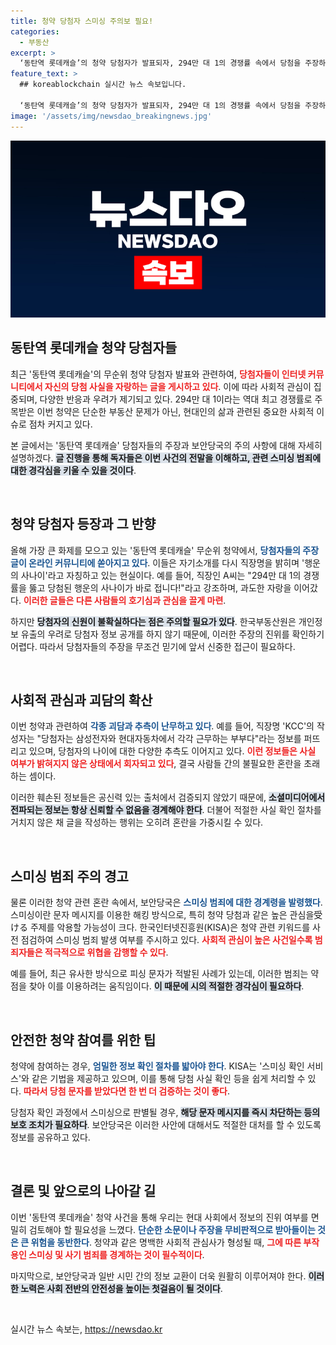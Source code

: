 ```yaml
---
title: 청약 당첨자 스미싱 주의보 필요!
categories:
  - 부동산
excerpt: >
  ‘동탄역 롯데캐슬’의 청약 당첨자가 발표되자, 294만 대 1의 경쟁률 속에서 당첨을 주장하는 글들이 쏟아졌다. 그러나 일부 조작 가능성이 제기돼 스미싱 경계령이 내려졌다. 여러분의 소중한 정보, 지켜보세요!
feature_text: >
  ## koreablockchain 실시간 뉴스 속보입니다.

  ‘동탄역 롯데캐슬’의 청약 당첨자가 발표되자, 294만 대 1의 경쟁률 속에서 당첨을 주장하는 글들이 쏟아졌다. 그러나 일부 조작 가능성이 제기돼 스미싱 경계령이 내려졌다. 여러분의 소중한 정보, 지켜보세요!
image: '/assets/img/newsdao_breakingnews.jpg'
---
```


<p><img src="/assets/img/newsdao_breakingnews.jpg" alt="koreablockchain 속보" /></p>

<h2 data-ke-size="size26">동탄역 롯데캐슬 청약 당첨자들</h2>

<p data-ke-size="size16">최근 '동탄역 롯데캐슬'의 무순위 청약 당첨자 발표와 관련하여, <b><span style="color: #ee2323;">당첨자들이 인터넷 커뮤니티에서 자신의 당첨 사실을 자랑하는 글을 게시하고 있다</span></b>. 이에 따라 사회적 관심이 집중되며, 다양한 반응과 우려가 제기되고 있다. 294만 대 1이라는 역대 최고 경쟁률로 주목받은 이번 청약은 단순한 부동산 문제가 아닌, 현대인의 삶과 관련된 중요한 사회적 이슈로 점차 커지고 있다.</p>

<p data-ke-size="size16">본 글에서는 '동탄역 롯데캐슬' 당첨자들의 주장과 보안당국의 주의 사항에 대해 자세히 설명하겠다. <b><span style="background-color: #21538527;">글 진행을 통해 독자들은 이번 사건의 전말을 이해하고, 관련 스미싱 범죄에 대한 경각심을 키울 수 있을 것이다</span></b>.</p>

<p data-ke-size="size16">&nbsp;</p>

<h2 data-ke-size="size26">청약 당첨자 등장과 그 반향</h2>

<p data-ke-size="size16">올해 가장 큰 화제를 모으고 있는 '동탄역 롯데캐슬' 무순위 청약에서, <b><span style="color: #1a5490;">당첨자들의 주장 글이 온라인 커뮤니티에 쏟아지고 있다</span></b>. 이들은 자기소개를 다시 직장명을 밝히며 '행운의 사나이'라고 자칭하고 있는 현실이다. 예를 들어, 직장인 A씨는 "294만 대 1의 경쟁률을 뚫고 당첨된 행운의 사나이가 바로 접니다!"라고 강조하며, 과도한 자랑을 이어갔다. <b><span style="color: #ee2323;">이러한 글들은 다른 사람들의 호기심과 관심을 끌게 마련</span></b>.</p>

<p data-ke-size="size16">하지만 <b><span style="background-color: #21538527;">당첨자의 신원이 불확실하다는 점은 주의할 필요가 있다</span></b>. 한국부동산원은 개인정보 유출의 우려로 당첨자 정보 공개를 하지 않기 때문에, 이러한 주장의 진위를 확인하기 어렵다. 따라서 당첨자들의 주장을 무조건 믿기에 앞서 신중한 접근이 필요하다.</p>

<p data-ke-size="size16">&nbsp;</p>

<h2 data-ke-size="size26">사회적 관심과 괴담의 확산</h2>

<p data-ke-size="size16">이번 청약과 관련하여 <b><span style="color: #1a5490;">각종 괴담과 추측이 난무하고 있다</span></b>. 예를 들어, 직장명 'KCC'의 작성자는 "당첨자는 삼성전자와 현대자동차에서 각각 근무하는 부부다"라는 정보를 퍼뜨리고 있으며, 당첨자의 나이에 대한 다양한 추측도 이어지고 있다. <b><span style="color: #ee2323;">이런 정보들은 사실 여부가 밝혀지지 않은 상태에서 회자되고 있다</span></b>, 결국 사람들 간의 불필요한 혼란을 초래하는 셈이다.</p>

<p data-ke-size="size16">이러한 훼손된 정보들은 공신력 있는 출처에서 검증되지 않았기 때문에, <b><span style="background-color: #21538527;">소셜미디어에서 전파되는 정보는 항상 신뢰할 수 없음을 경계해야 한다</span></b>. 더불어 적절한 사실 확인 절차를 거치지 않은 채 글을 작성하는 행위는 오히려 혼란을 가중시킬 수 있다.</p>

<p data-ke-size="size16">&nbsp;</p>

<h2 data-ke-size="size26">스미싱 범죄 주의 경고</h2>

<p data-ke-size="size16">물론 이러한 청약 관련 혼란 속에서, 보안당국은 <b><span style="color: #1a5490;">스미싱 범죄에 대한 경계령을 발령했다</span></b>. 스미싱이란 문자 메시지를 이용한 해킹 방식으로, 특히 청약 당첨과 같은 높은 관심을受ける 주제를 악용할 가능성이 크다. 한국인터넷진흥원(KISA)은 청약 관련 키워드를 사전 점검하여 스미싱 범죄 발생 여부를 주시하고 있다. <b><span style="color: #ee2323;">사회적 관심이 높은 사건일수록 범죄자들은 적극적으로 위협을 감행할 수 있다</span></b>.</p>

<p data-ke-size="size16">예를 들어, 최근 유사한 방식으로 피싱 문자가 적발된 사례가 있는데, 이러한 범죄는 약점을 찾아 이를 이용하려는 움직임이다. <b><span style="background-color: #21538527;">이 때문에 시의 적절한 경각심이 필요하다</span></b>.</p>

<p data-ke-size="size16">&nbsp;</p>

<h2 data-ke-size="size26">안전한 청약 참여를 위한 팁</h2>

<p data-ke-size="size16">청약에 참여하는 경우, <b><span style="color: #1a5490;">엄밀한 정보 확인 절차를 밟아야 한다</span></b>. KISA는 '스미싱 확인 서비스'와 같은 기법을 제공하고 있으며, 이를 통해 당첨 사실 확인 등을 쉽게 처리할 수 있다. <b><span style="color: #ee2323;">따라서 당첨 문자를 받았다면 한 번 더 검증하는 것이 좋다</span></b>.</p>

<p data-ke-size="size16">당첨자 확인 과정에서 스미싱으로 판별될 경우, <b><span style="background-color: #21538527;">해당 문자 메시지를 즉시 차단하는 등의 보호 조치가 필요하다</span></b>. 보안당국은 이러한 사안에 대해서도 적절한 대처를 할 수 있도록 정보를 공유하고 있다.</p>

<p data-ke-size="size16">&nbsp;</p>

<h2 data-ke-size="size26">결론 및 앞으로의 나아갈 길</h2>

<p data-ke-size="size16">이번 '동탄역 롯데캐슬' 청약 사건을 통해 우리는 현대 사회에서 정보의 진위 여부를 면밀히 검토해야 할 필요성을 느꼈다. <b><span style="color: #1a5490;">단순한 소문이나 주장을 무비판적으로 받아들이는 것은 큰 위험을 동반한다</span></b>. 청약과 같은 명백한 사회적 관심사가 형성될 때, <b><span style="color: #ee2323;">그에 따른 부작용인 스미싱 및 사기 범죄를 경계하는 것이 필수적이다</span></b>.</p>

<p data-ke-size="size16">마지막으로, 보안당국과 일반 시민 간의 정보 교환이 더욱 원활히 이루어져야 한다. <b><span style="background-color: #21538527;">이러한 노력은 사회 전반의 안전성을 높이는 첫걸음이 될 것이다</span></b>.</p>

<p data-ke-size="size16">&nbsp;</p>
실시간 뉴스 속보는, <a href="https://newsdao.kr" rel="dofollow">https://newsdao.kr</a>



